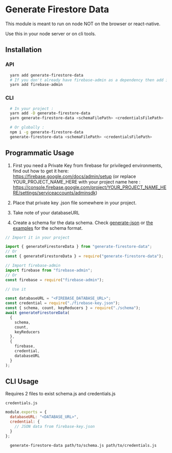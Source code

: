 # Generate Firestore Data

This module is meant to run on node NOT on the browser or react-native.

Use this in your node server or on cli tools.

## Installation

### API

```sh
  yarn add generate-firestore-data
  # If you don't already have firebase-admin as a dependency then add it too
  yarn add firebase-admin
```

### CLI

```sh
  # In your project :
  yarn add -D generate-firestore-data
  yarn generate-firestore-data <schemaFilePath> <credentialsFilePath>

  # Or globally :
  npm i -g generate-firestore-data
  generate-firestore-data <schemaFilePath> <credentialsFilePath>
```

## Programmatic Usage

1. First you need a Private Key from firebase for privileged environments, find out how to get it here: https://firebase.google.com/docs/admin/setup (or replace YOUR_PROJECT_NAME_HERE with your project name here : https://console.firebase.google.com/project/YOUR_PROJECT_NAME_HERE/settings/serviceaccounts/adminsdk)

2. Place that private key .json file somewhere in your project.
3. Take note of your databaseURL
4. Create a schema for the data schema. Check [generate-json](https://github.com/rakannimer/generate-json) or [the examples](./examples-schemas/) for the schema format.

```javascript
// Import it in your project

import { generateFirestoreData } from "generate-firestore-data";
// Or
const { generateFirestoreData } = require("generate-firestore-data");

// Import firebase-admin
import firebase from "firebase-admin";
// Or
const firebase = require("firebase-admin");

// Use it

const databaseURL = "<FIREBASE_DATABASE_URL>";
const credential = require("./firebase-key.json");
const { schema, count, keyReducers } = require("./schema");
await generateFirestoreData(
  {
    schema,
    count,
    keyReducers
  },
  {
    firebase,
    credential,
    databaseURL
  }
);
```

## CLI Usage

Requires 2 files to exist schema.js and credentials.js

`credentials.js`

```javascript
module.exports = {
  databaseURL: "<DATABASE_URL>",
  credential: {
    // JSON data from firebase-key.json
  }
};
```

```sh
  generate-firestore-data path/to/schema.js path/to/credentials.js
```
